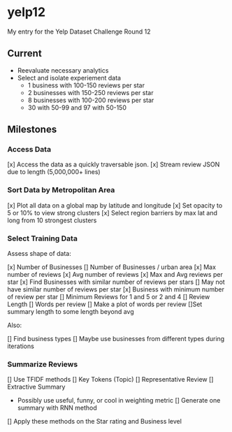 # yelp12

My entry for the Yelp Dataset Challenge Round 12

## Current

* Reevaluate necessary analytics
* Select and isolate experiement data
  * 1 business with 100-150 reviews per star
  * 2 businesses with 150-250 reviews per star
  * 8 businesses with 100-200 reviews per star
  * 30 with 50-99 and 97 with 50-150

## Milestones

### Access Data

[x] Access the data as a quickly traversable json.
[x] Stream review JSON due to length (5,000,000+ lines)

### Sort Data by Metropolitan Area

[x] Plot all data on a global map by latitude and longitude
[x] Set opacity to 5 or 10% to view strong clusters
[x] Select region barriers by max lat and long from 10 strongest clusters

### Select Training Data

Assess shape of data:

[x] Number of Businesses
[] Number of Businesses / urban area
[x] Max number of reviews
[x] Avg number of reviews
[x] Max and Avg reviews per star
[x] Find Businesses with similar number of reviews per stars
  [] May not have similar number of reviews per star
[x] Business with minimum number of review per star
[] Minimum Reviews for 1 and 5 or 2 and 4
[] Review Length
[] Words per review
[] Make a plot of words per review
[]Set summary length to some length beyond avg

Also:

[] Find business types
[] Maybe use businesses from different types during iterations

### Summarize Reviews

[] Use TFIDF methods
[] Key Tokens (Topic)
[] Representative Review
[] Extractive Summary
  * Possibly use useful, funny, or cool in weighting metric
[] Generate one summary with RNN method

[] Apply these methods on the Star rating and Business level
